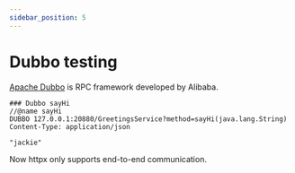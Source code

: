 ```yaml
---
sidebar_position: 5
---
```


# Dubbo testing

[Apache Dubbo](https://dubbo.apache.org/)  is RPC framework developed by Alibaba.

```
### Dubbo sayHi
//@name sayHi
DUBBO 127.0.0.1:20880/GreetingsService?method=sayHi(java.lang.String)
Content-Type: application/json

"jackie"
```

Now httpx only supports end-to-end communication.

